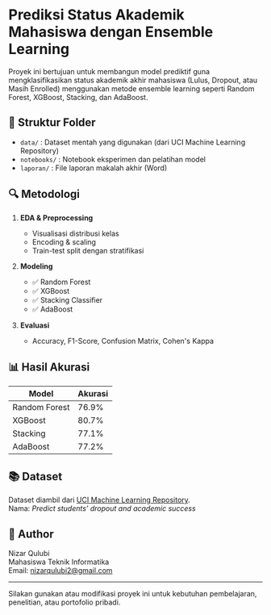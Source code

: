 # Prediksi Status Akademik Mahasiswa dengan Ensemble Learning

Proyek ini bertujuan untuk membangun model prediktif guna mengklasifikasikan status akademik akhir mahasiswa (Lulus, Dropout, atau Masih Enrolled) menggunakan metode ensemble learning seperti Random Forest, XGBoost, Stacking, dan AdaBoost.

## 📁 Struktur Folder

- `data/` : Dataset mentah yang digunakan (dari UCI Machine Learning Repository)
- `notebooks/` : Notebook eksperimen dan pelatihan model
- `laporan/` : File laporan makalah akhir (Word)

## 🔍 Metodologi

1. **EDA & Preprocessing**  
   - Visualisasi distribusi kelas
   - Encoding & scaling
   - Train-test split dengan stratifikasi

2. **Modeling**  
   - ✅ Random Forest  
   - ✅ XGBoost  
   - ✅ Stacking Classifier  
   - ✅ AdaBoost  

3. **Evaluasi**  
   - Accuracy, F1-Score, Confusion Matrix, Cohen's Kappa

## 📊 Hasil Akurasi

| Model         | Akurasi |
| ------------- | ------- |
| Random Forest | 76.9%   |
| XGBoost       | 80.7%   |
| Stacking      | 77.1%   |
| AdaBoost      | 77.2%   |

## 📚 Dataset

Dataset diambil dari [UCI Machine Learning Repository](https://archive.ics.uci.edu/ml/datasets/).  
Nama: *Predict students’ dropout and academic success*

## 👤 Author

Nizar Qulubi  
Mahasiswa Teknik Informatika  
Email: nizarqulubi2@gmail.com

---

Silakan gunakan atau modifikasi proyek ini untuk kebutuhan pembelajaran, penelitian, atau portofolio pribadi.

